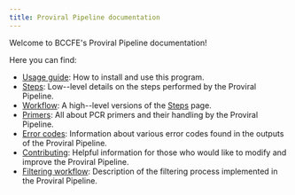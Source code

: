 ```yaml
---
title: Proviral Pipeline documentation
---
```


Welcome to BCCFE's Proviral Pipeline documentation!

Here you can find:

- [Usage guide](introduction.html): How to install and use this program.
- [Steps](steps.html): Low--level details on the steps performed by the Proviral Pipeline.
- [Workflow](workflow.html): A high--level versions of the [Steps](steps.html) page.
- [Primers](primers.html): All about PCR primers and their handling by the Proviral Pipeline.
- [Error codes](errors.html): Information about various error codes found in the outputs of the Proviral Pipeline.
- [Contributing](contributing.html): Helpful information for those who would like to modify and improve the Proviral Pipeline.
- [Filtering workflow](filtering.html): Description of the filtering process implemented in the Proviral Pipeline.

